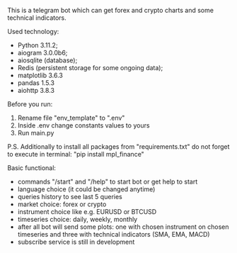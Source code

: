 This is a telegram bot which can get forex and crypto charts and some technical indicators.

Used technology:
* Python 3.11.2;
* aiogram 3.0.0b6;
* aiosqlite (database);
* Redis (persistent storage for some ongoing data);
* matplotlib 3.6.3
* pandas 1.5.3
* aiohttp 3.8.3

Before you run:
1. Rename file "env_template" to ".env"
2. Inside .env change constants values to yours
3. Run main.py

P.S. Additionally to install all packages from "requirements.txt" do not forget to execute in terminal: "pip install mpl_finance"


Basic functional:

* commands "/start" and "/help" to start bot or get help to start
* language choice (it could be changed anytime)
* queries history to see last 5 queries
* market choice: forex or crypto
* instrument choice like e.g. EURUSD or BTCUSD
* timeseries choice: daily, weekly, monthly
* after all bot will send some plots: one with chosen instrument on chosen timeseries and three with technical indicators (SMA, EMA, MACD)
* subscribe service is still in development